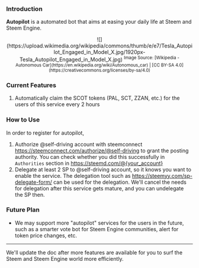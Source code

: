 ### Introduction

**Autopilot** is a automated bot that aims at easing your daily life at Steem and Steem Engine.

<center>
![](https://upload.wikimedia.org/wikipedia/commons/thumb/e/e7/Tesla_Autopilot_Engaged_in_Model_X.jpg/1920px-Tesla_Autopilot_Engaged_in_Model_X.jpg)
<sup>
Image Source: [Wikipedia - Autonomous Car](https://en.wikipedia.org/wiki/Autonomous_car) | [CC BY-SA 4.0](https://creativecommons.org/licenses/by-sa/4.0)
</sup>
</center>

### Current Features

1. Automatically claim the SCOT tokens (PAL, SCT, ZZAN, etc.) for the users of this service every 2 hours


### How to Use

In order to register for autopilot,

1. Authorize @self-driving account with steemconnect https://steemconnect.com/authorize/@self-driving to grant the posting authority. You can check whether you did this successfully in `Authorities` section in https://steemd.com/@{your_account}
1. Delegate at least 2 SP to @self-driving account, so it knows you want to enable the service. The delegation tool such as https://steemyy.com/sp-delegate-form/ can be used for the delegation. We'll cancel the needs for delegation after this service gets mature, and you can undelegate the SP then.

### Future Plan

- We may support more "autopilot" services for the users in the future, such as a smarter vote bot for Steem Engine communities, alert for token price changes, etc.


- - -

We'll update the doc after more features are available for you to surf the Steem and Steem Engine world more efficiently.
